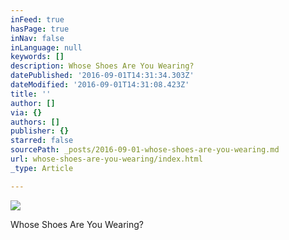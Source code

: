 ```yaml
---
inFeed: true
hasPage: true
inNav: false
inLanguage: null
keywords: []
description: Whose Shoes Are You Wearing?
datePublished: '2016-09-01T14:31:34.303Z'
dateModified: '2016-09-01T14:31:08.423Z'
title: ''
author: []
via: {}
authors: []
publisher: {}
starred: false
sourcePath: _posts/2016-09-01-whose-shoes-are-you-wearing.md
url: whose-shoes-are-you-wearing/index.html
_type: Article

---
```

![](https://the-grid-user-content.s3-us-west-2.amazonaws.com/d211c596-f708-4be3-97ae-c2ee755cb190.jpg)

Whose Shoes Are You Wearing?